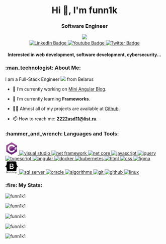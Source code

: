 <div id="about" align="center">
  <h1>Hi 👋, I'm funn1k</h1>
  <h3>Software Engineer</h3>
  <img src="https://media.giphy.com/media/M9gbBd9nbDrOTu1Mqx/giphy.gif" width="100"/>
  <div id="badges">
    <a href="your-linkedin-URL">
      <img src="https://img.shields.io/badge/LinkedIn-blue?style=for-the-badge&logo=linkedin&logoColor=white" alt="LinkedIn Badge"/>
    </a>
    <a href="https://www.youtube.com/channel/UCIb8-DvSFcanxJB-wcYFrow">
      <img src="https://img.shields.io/badge/YouTube-red?style=for-the-badge&logo=youtube&logoColor=white" alt="Youtube Badge"/>
    </a>
    <a href="https://twitter.com/Evgeny203">
      <img src="https://img.shields.io/badge/Twitter-blue?style=for-the-badge&logo=twitter&logoColor=white" alt="Twitter Badge"/>
    </a>
  </div>
  <h4 align="center">Interested in web development, software development, cybersecurity...</h4>
</div>
<h3 align="left">:man_technologist: About Me:</h3>
<p>I am a Full-Stack Engineer <img src="https://media.giphy.com/media/WUlplcMpOCEmTGBtBW/giphy.gif" width="30" /> from Belarus</p>

- 🔭 I’m currently working on [Mini Angular Blog](https://github.com/funn1k1/Angular_Blog-mini-).

- 🌱 I’m currently learning **Frameworks**.

- 👨‍💻 Almost all of my projects are available at [Github](https://github.com/funn1k1).

- 📫 How to reach me: **2222asd11@list.ru**.

<div class="lang__tools">
  <h3 align="left">:hammer_and_wrench: Languages and Tools:</h3>
  <p align="left">
    <a href="https://docs.microsoft.com/en-us/dotnet/csharp/" target="_blank"> 
      <img src="https://raw.githubusercontent.com/devicons/devicon/master/icons/csharp/csharp-original.svg" alt="csharp" width="40" height="40"/> 
    </a>
    <a href="https://visualstudio.microsoft.com/vs/community/" target="_blank"> 
      <img src="https://cdn.jsdelivr.net/gh/devicons/devicon/icons/visualstudio/visualstudio-plain.svg" alt="visual studio" width="40" height="40"/>
    </a>
    <a href="https://dotnet.microsoft.com/en-us/download/dotnet-framework" target="_blank"> 
      <img src="https://cdn.jsdelivr.net/gh/devicons/devicon/icons/dot-net/dot-net-plain-wordmark.svg" alt="net framework" width="40" height="40" />
    </a>
    <a href="https://dotnet.microsoft.com/en-us/download" target="_blank"> 
      <img src="https://cdn.jsdelivr.net/gh/devicons/devicon/icons/dotnetcore/dotnetcore-original.svg" alt="net core" width="40" height="40"/>
    </a>
    <a href="https://www.javascript.com/" target="_blank"> 
      <img src="https://cdn.jsdelivr.net/gh/devicons/devicon/icons/javascript/javascript-original.svg" alt="javascript" width="40" height="40"/>
    </a>
    <a href="https://www.javascript.com/" target="_blank"> 
      <img src="https://cdn.jsdelivr.net/gh/devicons/devicon/icons/jquery/jquery-original-wordmark.svg" alt="jquery" width="40" height="40"/>
    </a>
    <a href="https://www.typescriptlang.org/" target="_blank">
      <img src="https://cdn.jsdelivr.net/gh/devicons/devicon/icons/typescript/typescript-original.svg" alt="typescript" width="40" height="40"/>
    </a>
    <a href="https://angular.io/" target="_blank">
      <img src="https://angular.io/assets/images/logos/angular/angular.svg" alt="angular" width="40" height="40"/>
    </a>
    <a href="https://www.docker.com/" target="_blank">
      <img src="https://cdn.jsdelivr.net/gh/devicons/devicon/icons/docker/docker-original-wordmark.svg" alt="docker" width="40" height="40"/>
    </a>
    <a href="https://kubernetes.io/" target="_blank">
      <img src="https://cdn.jsdelivr.net/gh/devicons/devicon/icons/kubernetes/kubernetes-plain-wordmark.svg" alt="kubernetes" width="40" height="40"/>
    </a>
    <a href="https://www.w3schools.com/html/" target="_blank">
      <img src="https://cdn.jsdelivr.net/gh/devicons/devicon/icons/html5/html5-original-wordmark.svg" alt="html" width="40" height="40"/>
    </a>
    <a href="https://www.w3schools.com/css/" target="_blank">
      <img src="https://cdn.jsdelivr.net/gh/devicons/devicon/icons/css3/css3-original-wordmark.svg" alt="css" width="40" height="40"/>
    </a>
    <a href="https://www.figma.com/" target="_blank"> 
      <img src="https://cdn.jsdelivr.net/gh/devicons/devicon/icons/figma/figma-original.svg" alt="figma" width="40" height="40"/> 
    </a> 
    <a href="https://getbootstrap.com" target="_blank">
      <img src="https://raw.githubusercontent.com/devicons/devicon/master/icons/bootstrap/bootstrap-plain-wordmark.svg" alt="bootstrap" width="40" height="40"/>
    </a>    
    <a href="https://www.microsoft.com/en-us/sql-server/sql-server-downloads" target="_blank">
      <img src="https://i.ibb.co/CVhvcrW/sql-server-icon-png-11352.png" alt="sql server" width="40" height="40"/>
    </a>
    <a href="https://www.oracle.com/database/technologies/oracle-database-software-downloads.html" target="_blank">
      <img src="https://cdn.jsdelivr.net/gh/devicons/devicon/icons/oracle/oracle-original.svg" alt="oracle" width="40" height="40"/>
    </a>
    <a href="https://the-algorithms.com/" target="_blank"> 
      <img src="https://avatars.githubusercontent.com/u/20487725?s=200&v=4" alt="algorithms" width="40" height="40"/> 
    </a>
    <a href="https://git-scm.com/" target="_blank"> 
      <img src="https://cdn.jsdelivr.net/gh/devicons/devicon/icons/git/git-plain-wordmark.svg" alt="git" width="40" height="40"/> 
    </a>
    <a href="https://github.com/" target="_blank"> 
      <img src="https://img.icons8.com/nolan/452/github.png" alt="github" width="40" height="40"/> 
    </a>
    <a href="https://www.linux.org/" target="_blank"> 
      <img src="https://cdn.jsdelivr.net/gh/devicons/devicon/icons/linux/linux-original.svg" alt="linux" width="40" height="40"/> 
    </a> 
  </p>
</div>

<div class="stats">
   
  <h3 align="left">:fire: My Stats:</h3>
  <p>
    <img src="https://komarev.com/ghpvc/?username=funn1k1&label=Profile%20views&color=b40e37&style=flat" alt="funn1k1" /> 
  </p>
  <p>
    <img src="https://github-profile-trophy.vercel.app/?username=funn1k1&theme=dracula" alt="funn1k1" />
  </p>
  <p>
    <img align="center" src="https://github-readme-stats.vercel.app/api?username=funn1k1&show_icons=true&theme=radical" alt="funn1k1" />
  </p>
  <p>
    <img align="center" src="https://github-readme-streak-stats.herokuapp.com/?user=funn1k1&" alt="funn1k1" />
  </p>
  <p>
    <img align="left" src="https://github-readme-stats.vercel.app/api/top-langs?username=funn1k1&show_icons=true&layout=compact" alt="funn1k1" />
  </p>
</div>
